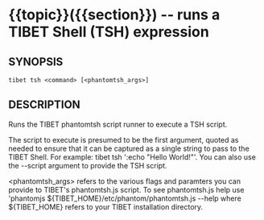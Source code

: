 {{topic}}({{section}}) -- runs a TIBET Shell (TSH) expression
=============================================

## SYNOPSIS

    tibet tsh <command> [<phantomtsh_args>]

## DESCRIPTION

Runs the TIBET phantomtsh script runner to execute a TSH script.

The script to execute is presumed to be the first argument, quoted as
needed to ensure that it can be captured as a single string to pass to
the TIBET Shell. For example: tibet tsh ':echo "Hello World!"'.
You can also use the --script argument to provide the TSH script.

<phantomtsh\_args> refers to the various flags and paramters you can
provide to TIBET's phantomtsh.js script. To see phantomtsh.js help
use 'phantomjs ${TIBET\_HOME}/etc/phantom/phantomtsh.js --help
where ${TIBET\_HOME} refers to your TIBET installation directory.

